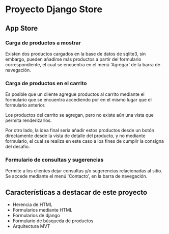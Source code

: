 # Proyecto Django Store

## App Store

### Carga de productos a mostrar

Existen dos productos cargados en la base de datos de sqlite3, sin embargo, pueden añadirse más productos a partir del formulario correspondiente, el cual se encuentra en el menú 'Agregar' de la barra de navegación.

### Carga de productos en el carrito

Es posible que un cliente agregue productos al carrito mediante el formulario que se encuentra accediendo por en el mismo lugar que el formulario anterior.

Los productos del carrito se agregan, pero no existe aún una vista que permita renderizarlos.

Por otro lado, la idea final sería añadir estos productos desde un botón directamente desde la vista de detalle del producto, y no mediante formulario, el cual se realiza en este caso a los fines de cumplir la consigna del desafío.

### Formulario de consultas y sugerencias

Permite a los clientes dejar consultas y/o sugerencias relacionadas al sitio.
Se accede mediante el menú 'Contacto', en la barra de navegación.

## Características a destacar de este proyecto

- Herencia de HTML
- Formularios mediante HTML
- Formularios de django
- Formulario de búsqueda de productos
- Arquitectura MVT